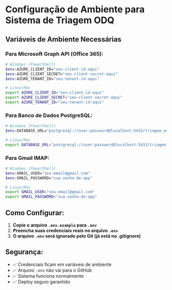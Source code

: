 # Configuração de Ambiente para Sistema de Triagem ODQ

## Variáveis de Ambiente Necessárias

### Para Microsoft Graph API (Office 365):
```bash
# Windows (PowerShell)
$env:AZURE_CLIENT_ID="seu-client-id-aqui"
$env:AZURE_CLIENT_SECRET="seu-client-secret-aqui" 
$env:AZURE_TENANT_ID="seu-tenant-id-aqui"

# Linux/Mac
export AZURE_CLIENT_ID="seu-client-id-aqui"
export AZURE_CLIENT_SECRET="seu-client-secret-aqui"
export AZURE_TENANT_ID="seu-tenant-id-aqui"
```

### Para Banco de Dados PostgreSQL:
```bash
# Windows (PowerShell)
$env:DATABASE_URL="postgresql://user:password@localhost:5432/triagem_odq"

# Linux/Mac  
export DATABASE_URL="postgresql://user:password@localhost:5432/triagem_odq"
```

### Para Gmail IMAP:
```bash
# Windows (PowerShell)
$env:GMAIL_USER="seu-email@gmail.com"
$env:GMAIL_PASSWORD="sua-senha-de-app"

# Linux/Mac
export GMAIL_USER="seu-email@gmail.com" 
export GMAIL_PASSWORD="sua-senha-de-app"
```

## Como Configurar:

1. **Copie o arquivo `.env.example` para `.env`**
2. **Preencha suas credenciais reais no arquivo `.env`**
3. **O arquivo `.env` será ignorado pelo Git (já está no .gitignore)**

## Segurança:
- ✅ Credenciais ficam em variáveis de ambiente
- ✅ Arquivo `.env` não vai para o GitHub
- ✅ Sistema funciona normalmente
- ✅ Deploy seguro garantido